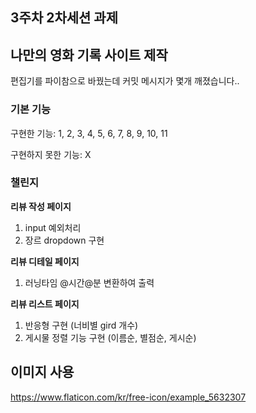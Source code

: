## 3주차 2차세션 과제

## 나만의 영화 기록 사이트 제작

편집기를 파이참으로 바꿨는데 커밋 메시지가 몇개 깨졌습니다..

### 기본 기능

구현한 기능: 1, 2, 3, 4, 5, 6, 7, 8, 9, 10, 11

구현하지 못한 기능: X

### 챌린지

**리뷰 작성 페이지**

1. input 예외처리
2. 장르 dropdown 구현

**리뷰 디테일 페이지**

1. 러닝타임 @시간@분 변환하여 출력

**리뷰 리스트 페이지**

1. 반응형 구현 (너비별 gird 개수)
2. 게시물 정렬 기능 구현 (이름순, 별점순, 게시순)

## 이미지 사용

https://www.flaticon.com/kr/free-icon/example_5632307